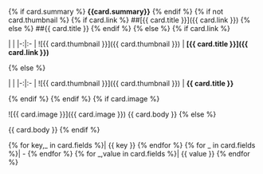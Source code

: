 {% if card.summary %}
**{{card.summary}}**
{% endif %}
{% if not card.thumbnail %}
{% if card.link %}
##[{{ card.title }}]({{ card.link }})
{% else %}
##{{ card.title }}
{% endif %}
{% else %}
{% if card.link %}

| | 
|-:|:-
| ![{{ card.thumbnail }}]({{ card.thumbnail }}) | **[{{ card.title }}]({{ card.link }})**

{% else %}

| | 
|-:|:-
| ![{{ card.thumbnail }}]({{ card.thumbnail }}) | **{{ card.title }}**

{% endif %}
{% endif %}
{% if card.image %}

![{{ card.image }}]({{ card.image }}) {{ card.body }}
{% else %}

{{ card.body }}
{% endif %}

{% for key,_ in card.fields %}| {{ key }} {% endfor %}
{% for _ in card.fields %}| - {% endfor %}
{% for _,value in card.fields %}| {{ value }} {% endfor %}

